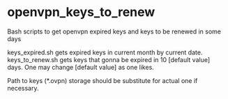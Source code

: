 # openvpn_keys_to_renew
Bash scripts to get openvpn expired keys and keys to be renewed in some days

keys_expired.sh gets expired keys in current month by current date.
keys_to_renew.sh gets keys that gonna be expired in 10 [default value] days. One may change [default value] as one likes.

Path to keys (\*.ovpn) storage should be substitute for actual one if necessary. 
